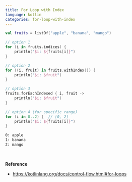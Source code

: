```yaml
---
title: For Loop with Index
language: kotlin
categories: for-loop-with-index
---
```


```kotlin
val fruits = listOf("apple", "banana", "mango")

// option 1
for (i in fruits.indices) {
    println("$i: ${fruits[i]}")
}

// option 2
for ((i, fruit) in fruits.withIndex()) {
    println("$i: $fruit")
}

// option 3
fruits.forEachIndexed { i, fruit ->
    println("$i: $fruit")
}

// option 4 (for specific range)
for (i in 0..2) {  // [0, 2]
    println("$i: ${fruits[i]}")
}
```

```output.txt
0: apple
1: banana
2: mango
```

<br/>

**Reference**
- https://kotlinlang.org/docs/control-flow.html#for-loops

<!--more-->